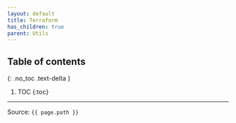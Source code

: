 ```yaml
---
layout: default
title: Terraform
has_children: true
parent: Utils
---
```


## Table of contents
{: .no_toc .text-delta }

1. TOC
   {:toc}

---

Source: `{{ page.path }}`
